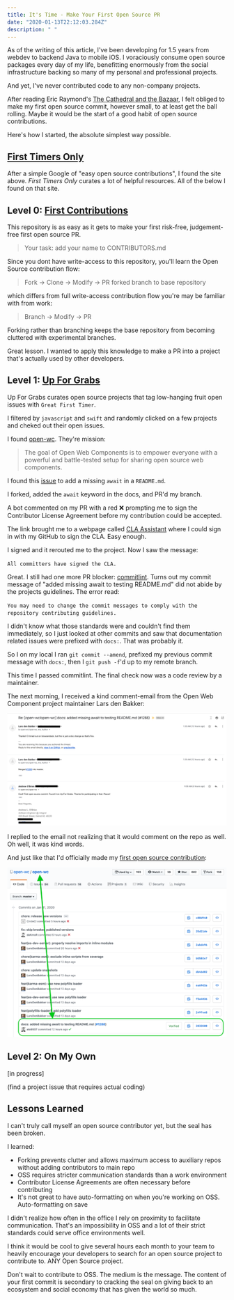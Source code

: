 ```yaml
---
title: It's Time - Make Your First Open Source PR
date: "2020-01-13T22:12:03.284Z"
description: " "
---
```


As of the writing of this article, I've been developing for 1.5 years from webdev to backend Java to mobile iOS. I voraciously consume open source packages every day of my life, benefitting enormously from the social infrastructure backing so many of my personal and professional projects.

And yet, I've never contributed code to any non-company projects.

After reading Eric Raymond's [The Cathedral and the Bazaar](https://www.amazon.com/Cathedral-Bazaar-Musings-Accidental-Revolutionary/dp/0596001088/ref=sr_1_1?crid=NDMVJQ6VR94C&keywords=cathedral+and+the+bazaar&qid=1580359078&sprefix=cathedral+and+the+ba%2Caps%2C142&sr=8-1), I felt obliged to make my first open source commit, however small, to at least get the ball rolling. Maybe it would be the start of a good habit of open source contributions.

Here's how I started, the absolute simplest way possible.

<h2><a href="https://www.firsttimersonly.com/">First Timers Only</a></h2>

After a simple Google of "easy open source contributions", I found the site above. <i>First Timers Only</i> curates a lot of helpful resources. All of the below I found on that site.

<h2>Level 0: <a href="https://github.com/firstcontributions/first-contributions">First Contributions</a></h2>

This repository is as easy as it gets to make your first risk-free, judgement-free first open source PR.

<blockquote>Your task: add your name to CONTRIBUTORS.md</blockquote>

Since you dont have write-access to this repository, you'll learn the Open Source contribution flow:

<blockquote>Fork -> Clone -> Modify -> PR forked branch to base repository</blockquote>

which differs from full write-access contribution flow you're may be familiar with from work:

<blockquote>Branch -> Modify -> PR</blockquote>

Forking rather than branching keeps the base repository from becoming cluttered with experimental branches.

Great lesson. I wanted to apply this knowledge to make a PR into a project that's actually used by other developers.

<h2>Level 1: <a href="https://up-for-grabs.net/">Up For Grabs</a></h2>

Up For Grabs curates open source projects that tag low-hanging fruit open issues with `Great First Timer`.

I filtered by `javascript` and `swift` and randomly clicked on a few projects and cheked out their open issues.

I found [open-wc](https://open-wc.org/). They're mission:

<blockquote>The goal of Open Web Components is to empower everyone with a powerful and battle-tested setup for sharing open source web components.</blockquote>

I found this [issue](https://github.com/open-wc/open-wc/issues/954) to add a missing `await` in a `README.md`.

I forked, added the `await` keyword in the docs, and PR'd my branch.

A bot commented on my PR with a red ❌ prompting me to sign the Contributor License Agreement before my contribution could be accepted.

The link brought me to a webpage called [CLA Assistant](https://cla-assistant.io/) where I could sign in with my GitHub to sign the CLA. Easy enough.

I signed and it rerouted me to the project. Now I saw the message:

`All committers have signed the CLA.`

Great. I still had one more PR blocker: [commitlint](https://github.com/conventional-changelog/commitlint). Turns out my commit message of "added missing await to testing README.md" did not abide by the projects guidelines. The error read:

`You may need to change the commit messages to comply with the repository contributing guidelines.`

I didn't know what those standards were and couldn't find them immediately, so I just looked at other commits and saw that documentation related issues were prefixed with `docs:`. That was probably it.

So I on my local I ran `git commit --amend`, prefixed my previous commit message with `docs:`, then I `git push -f`'d up to my remote branch.

This time I passed commitlint. The final check now was a code review by a maintainer.

The next morning, I received a kind comment-email from the Open Web Component project maintainer Lars den Bakker:

<img src="./email.png" alt="first_pr">

I replied to the email not realizing that it would comment on the repo as well. Oh well, it was kind words.

And just like that I'd officially made my [first open source contribution](https://github.com/open-wc/open-wc/pull/1288):

<img src="./first_pr.png" alt="first_pr">

<h2>Level 2: On My Own</h2>

[in progress]

(find a project issue that requires actual coding)

<h2>Lessons Learned</h2>

I can't truly call myself an open source contributor yet, but the seal has been broken.

I learned:

- Forking prevents clutter and allows maximum access to auxiliary repos without adding contributors to main repo
- OSS requires stricter communication standards than a work environment
- Contributor License Agreements are often necessary before contributing
- It's not great to have auto-formatting on when you're working on OSS. Auto-formatting on save

I didn't realize how often in the office I rely on proximity to facilitate communication. That's an impossibility in OSS and a lot of their strict standards could serve office environments well.

I think it would be cool to give several hours each month to your team to heavily encourage your developers to search for an open source project to contribute to. ANY Open Source project.

Don't wait to contribute to OSS. The medium is the message. The content of your first commit is secondary to cracking the seal on giving back to an ecosystem and social economy that has given the world so much.
